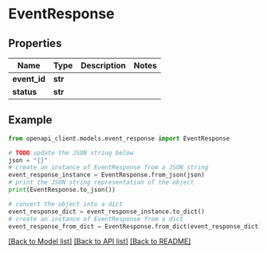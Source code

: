 # EventResponse


## Properties

Name | Type | Description | Notes
------------ | ------------- | ------------- | -------------
**event_id** | **str** |  | 
**status** | **str** |  | 

## Example

```python
from openapi_client.models.event_response import EventResponse

# TODO update the JSON string below
json = "{}"
# create an instance of EventResponse from a JSON string
event_response_instance = EventResponse.from_json(json)
# print the JSON string representation of the object
print(EventResponse.to_json())

# convert the object into a dict
event_response_dict = event_response_instance.to_dict()
# create an instance of EventResponse from a dict
event_response_from_dict = EventResponse.from_dict(event_response_dict)
```
[[Back to Model list]](../README.md#documentation-for-models) [[Back to API list]](../README.md#documentation-for-api-endpoints) [[Back to README]](../README.md)


